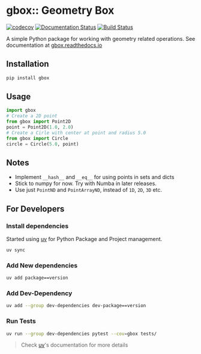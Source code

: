 # gbox:: Geometry Box

[![codecov](https://codecov.io/gh/338rajesh/gbox/graph/badge.svg?token=OAWTURJG28)](https://codecov.io/gh/338rajesh/gbox)
[![Documentation Status](https://readthedocs.org/projects/gbox/badge/?version=latest)](https://gbox.readthedocs.io/en/latest/?badge=latest)
[![Build Status](https://github.com/338rajesh/gbox/actions/workflows/ci.yml/badge.svg)](https://github.com/yourusername/yourrepo/actions)

A simple Python package for working with geometry related operations.
See documentation at [gbox.readthedocs.io](https://gbox.readthedocs.io)

## Installation

```bash
pip install gbox
```

## Usage

```py
import gbox
# Create a 2D point
from gbox import Point2D
point = Point2D(1.0, 2.0)
# Create a Cirle with center at point and radius 5.0
from gbox import Circle
circle = Circle(5.0, point)

```

## Notes

- Implement `__hash__` and `__eq__` for using points in sets and dicts
- Stick to numpy for now. Try with Numba in later releases.
- Use just `PointND` and `PointArrayND`, instead of `1D`, `2D`, `3D` etc.

## For Developers

### Install dependencies

Started using [uv](https://docs.astral.sh/uv/) for Python Package and Project management.

```bash
uv sync
```

### Add New dependencies

```bash
uv add package==version
```

### Add Dev-Dependency

```bash
uv add --group dev-dependencies dev-package==version
```

### Run Tests

```bash
uv run --group dev-dependencies pytest --cov=gbox tests/
```

> Check [uv](https://docs.astral.sh/uv/)'s documentation for more details




